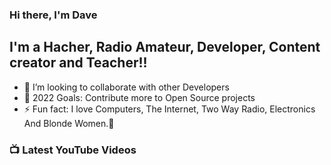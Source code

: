 ### Hi there, I'm Dave


## I'm a Hacher, Radio Amateur, Developer, Content creator  and Teacher!!

- 👯 I’m looking to collaborate with other Developers
- 🥅 2022 Goals: Contribute more to Open Source projects
- ⚡ Fun fact: I love Computers, The Internet, Two Way Radio, Electronics And Blonde Women.🤣

### 📺 Latest YouTube Videos


</details>

[youtube]: https://www.youtube.com/channel/UChsvCpuR1VJg0w5DX9j5GsA
